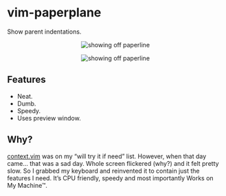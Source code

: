 # vim-paperplane

Show parent indentations.

<p align="center">
  <img alt="showing off paperline" src="https://user-images.githubusercontent.com/30056345/80918629-81f0cd00-8d55-11ea-949c-e877a3fb4184.png">
</p>

<p align="center">
  <img alt="showing off paperline" src="https://user-images.githubusercontent.com/30056345/80918631-82896380-8d55-11ea-9293-2028ae493e34.png">
</p>

## Features

- Neat.
- Dumb.
- Speedy.
- Uses preview window.

## Why?

[context.vim](https://github.com/wellle/context.vim) was on my “will try it if
need” list. However, when that day came… that was a sad day. Whole screen
flickered (why?) and it felt pretty slow. So I grabbed my keyboard and
reinvented it to contain just the features I need. It’s CPU friendly, speedy
and most importantly Works on My Machine™.

